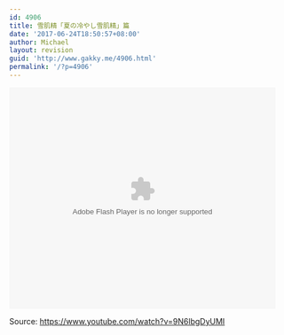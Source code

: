 ```yaml
---
id: 4906
title: 雪肌精「夏の冷やし雪肌精」篇
date: '2017-06-24T18:50:57+08:00'
author: Michael
layout: revision
guid: 'http://www.gakky.me/4906.html'
permalink: '/?p=4906'
---
```


<embed align="middle" height="400" src="http://player.youku.com/player.php/sid/XMjg0NjgxNDc1Mg==/v.swf" type="application/x-shockwave-flash" width="480"></embed>

Source: <https://www.youtube.com/watch?v=9N6lbgDyUMI>